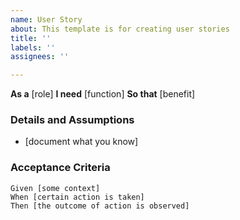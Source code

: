 ```yaml
---
name: User Story
about: This template is for creating user stories
title: ''
labels: ''
assignees: ''

---
```


**As a** [role] 
**I need** [function] 
**So that** [benefit]

### Details and Assumptions 
* [document what you know]

### Acceptance Criteria

```gherkin 
Given [some context] 
When [certain action is taken] 
Then [the outcome of action is observed]
```
